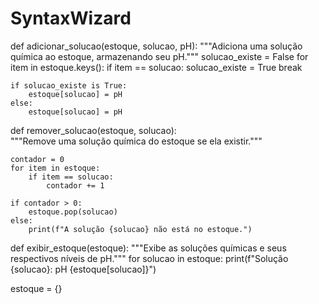# SyntaxWizard



def adicionar_solucao(estoque, solucao, pH):
    """Adiciona uma solução química ao estoque, armazenando seu pH."""
    solucao_existe = False
    for item in estoque.keys():
        if item == solucao: 
            solucao_existe = True
            break

    if solucao_existe is True:  
        estoque[solucao] = pH  
    else:
        estoque[solucao] = pH

def remover_solucao(estoque, solucao):  
    """Remove uma solução química do estoque se ela existir."""
    
    contador = 0  
    for item in estoque:
        if item == solucao:
            contador += 1
    
    if contador > 0:  
        estoque.pop(solucao)
    else:
        print(f"A solução {solucao} não está no estoque.")


def exibir_estoque(estoque):
    """Exibe as soluções químicas e seus respectivos níveis de pH."""
    for solucao in estoque:
        print(f"Solução {solucao}: pH {estoque[solucao]}")

estoque = {}




